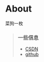 # About
菜狗一枚

> ### 一些信息
> - [CSDN](https://blog.csdn.net/qq_46129590?type=blog)
> - [github](https://github.com/dinyy)